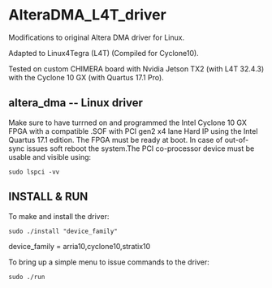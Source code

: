 # AlteraDMA_L4T_driver

Modifications to original Altera DMA driver for Linux.

Adapted to Linux4Tegra (L4T) (Compiled for Cyclone10).

Tested on custom CHIMERA board with Nvidia Jetson TX2 (with L4T 32.4.3) with the Cyclone 10 GX (with Quartus 17.1 Pro).

altera_dma -- Linux driver
--------------------------

Make sure to have turrned on and programmed the Intel Cyclone 10 GX FPGA with a compatible .SOF with PCI gen2 x4 lane Hard IP using the Intel Quartus 17.1 edition. The FPGA must be ready at boot. In case of out-of-sync issues soft reboot the system.The PCI co-processor device must be usable and visible using:

    sudo lspci -vv

INSTALL & RUN
-------------

To make and install the driver:

    sudo ./install "device_family"

device_family = arria10,cyclone10,stratix10

To bring up a simple menu to issue commands to the driver:
    
    sudo ./run


